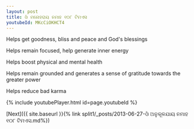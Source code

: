 ```yaml
---
layout: post
title: ଓଁ ମନୋହରାୟ ନମାହ ୧୦୮ ଟିମଏସ
youtubeId: MKcCiOKHCT4
---
```

 
 
Helps get goodness, bliss and peace and God's blessings
 
Helps remain focused, help generate inner energy 
 
Helps boost physical and mental health 
 
Helps remain grounded and generates a sense of gratitude towards the greater power 
 
Helps reduce bad karma
 
 
 
 


{% include youtubePlayer.html id=page.youtubeId %}
 
[Next]({{ site.baseurl }}{% link  split1/_posts/2013-06-27-ଓଁ ଅନୁକୂଳଯାୟ ନମାହ ୧୦୮ ଟିମଏସ.md%})
 
